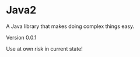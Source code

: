 # Java2
A Java library that makes doing complex things easy.

Version 0.0.1

Use at own risk in current state!
